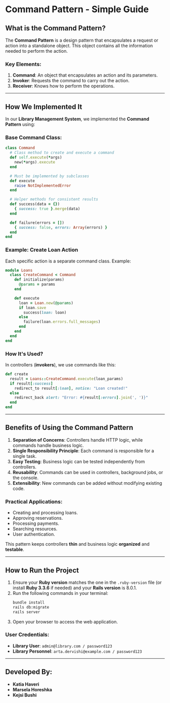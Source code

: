 # Command Pattern - Simple Guide

## What is the Command Pattern?
The **Command Pattern** is a design pattern that encapsulates a request or action into a standalone object. This object contains all the information needed to perform the action.

### Key Elements:
1. **Command**: An object that encapsulates an action and its parameters.
2. **Invoker**: Requests the command to carry out the action.
3. **Receiver**: Knows how to perform the operations.

---

## How We Implemented It
In our **Library Management System**, we implemented the **Command Pattern** using:

### Base Command Class:
```ruby
class Command
  # Class method to create and execute a command
  def self.execute(*args)
    new(*args).execute
  end

  # Must be implemented by subclasses
  def execute
    raise NotImplementedError
  end

  # Helper methods for consistent results
  def success(data = {})
    { success: true }.merge(data)
  end

  def failure(errors = [])
    { success: false, errors: Array(errors) }
  end
end
```

### Example: Create Loan Action
Each specific action is a separate command class. Example:
```ruby
module Loans
  class CreateCommand < Command
    def initialize(params)
      @params = params
    end

    def execute
      loan = Loan.new(@params)
      if loan.save
        success(loan: loan)
      else
        failure(loan.errors.full_messages)
      end
    end
  end
end
```

### How It's Used?
In controllers (**invokers**), we use commands like this:
```ruby
def create
  result = Loans::CreateCommand.execute(loan_params)
  if result[:success]
    redirect_to result[:loan], notice: "Loan created!"
  else
    redirect_back alert: "Error: #{result[:errors].join(', ')}"
  end
end
```

---

## Benefits of Using the Command Pattern
1. **Separation of Concerns**: Controllers handle HTTP logic, while commands handle business logic.
2. **Single Responsibility Principle**: Each command is responsible for a single task.
3. **Easy Testing**: Business logic can be tested independently from controllers.
4. **Reusability**: Commands can be used in controllers, background jobs, or the console.
5. **Extensibility**: New commands can be added without modifying existing code.

### Practical Applications:
- Creating and processing loans.
- Approving reservations.
- Processing payments.
- Searching resources.
- User authentication.

This pattern keeps controllers **thin** and business logic **organized** and **testable**.

---

## How to Run the Project
1. Ensure your **Ruby version** matches the one in the `.ruby-version` file (or install **Ruby 3.3.6** if needed) and your **Rails version** is 8.0.1.
2. Run the following commands in your terminal:
   ```sh
   bundle install
   rails db:migrate
   rails server
   ```
3. Open your browser to access the web application.

### User Credentials:
- **Library User**: `admin@library.com / password123`
- **Library Personnel**: `arta.dervishi@example.com / password123`

---

## Developed By:
- **Katia Haveri**
- **Marsela Horeshka**
- **Kejsi Bushi**

